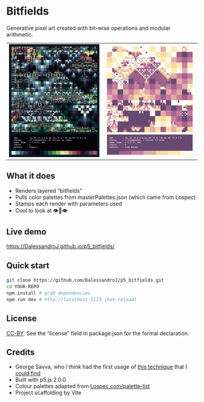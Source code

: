 # Bitfields

Generative pixel art created with bit-wise operations and modular arithmetic.

| | |
|---|---|
| [![pic1](assets/pic1.png)](assets/pic1.png) | [![pic2](assets/pic2.png)](assets/pic2.png) |

## What it does
* Renders layered “bitfields”
* Pulls color palettes from masterPalettes.json (which came from Lospec)
* Stamps each render with parameters used
* Cool to look at 👁️👄👁️

## Live demo

https://DalessandroJ.github.io/p5_bitfields/

## Quick start

```bash
git clone https://github.com/DalessandroJ/p5_bitfields.git
cd YOUR-REPO
npm install # grab dependencies
npm run dev # http://localhost:5173 (hot-reload)
```

## License

[CC-BY](https://creativecommons.org/licenses/by/4.0/). See the “license” field in package.json for the formal declaration.

## Credits

* George Savva, who *I think* had the first usage of [this technique](https://gist.github.com/georgemsavva/6f37d263833385f618e71c40a292c707) that I [could find](https://gist.github.com/georgemsavva/0a864f7e8aba84527ce2bb0d3cf44fab)
* Built with p5.js 2.0.0
* Colour palettes adapted from [Lospec.com/palette-list](https://lospec.com/palette-list/)
* Project scaffolding by Vite